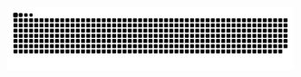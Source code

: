![Snake animation](https://github.com/mateusb123/mateusb123/blob/output/github-contribution-grid-snake.svg)

